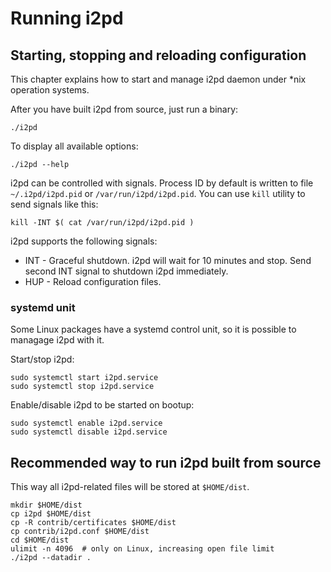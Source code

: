 Running i2pd
============

Starting, stopping and reloading configuration
----------------------------------------------

This chapter explains how to start and manage i2pd daemon under \*nix operation systems.

After you have built i2pd from source, just run a binary:

    ./i2pd

To display all available options:

    ./i2pd --help

i2pd can be controlled with signals. Process ID by default is written to file `~/.i2pd/i2pd.pid` or `/var/run/i2pd/i2pd.pid`.
You can use `kill` utility to send signals like this:

    kill -INT $( cat /var/run/i2pd/i2pd.pid )

i2pd supports the following signals:

* INT - Graceful shutdown. i2pd will wait for 10 minutes and stop. Send second INT signal to shutdown i2pd immediately.
* HUP - Reload configuration files.


### systemd unit

Some Linux packages have a systemd control unit, so it is possible to managage i2pd with it.

Start/stop i2pd:

    sudo systemctl start i2pd.service
    sudo systemctl stop i2pd.service

Enable/disable i2pd to be started on bootup:

    sudo systemctl enable i2pd.service
    sudo systemctl disable i2pd.service


Recommended way to run i2pd built from source
---------------------------------------------

This way all i2pd-related files will be stored at `$HOME/dist`.

    mkdir $HOME/dist
    cp i2pd $HOME/dist
    cp -R contrib/certificates $HOME/dist
    cp contrib/i2pd.conf $HOME/dist
    cd $HOME/dist
    ulimit -n 4096  # only on Linux, increasing open file limit
    ./i2pd --datadir .

